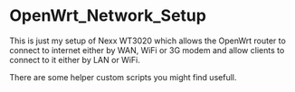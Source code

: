 # OpenWrt_Network_Setup
This is just my setup of Nexx WT3020 which allows the OpenWrt router to connect to internet either by 
WAN, WiFi or 3G modem and allow clients to connect to it either by LAN or WiFi.

There are some helper custom scripts you might find usefull.
